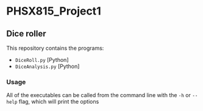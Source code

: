 # PHSX815_Project1
## Dice roller

This repository contains the programs:

- `DiceRoll.py` [Python] 
- `DiceAnalysis.py` [Python] 

### Usage

All of the executables can be called from the
command line with the `-h` or `--help` flag, which will print the options
